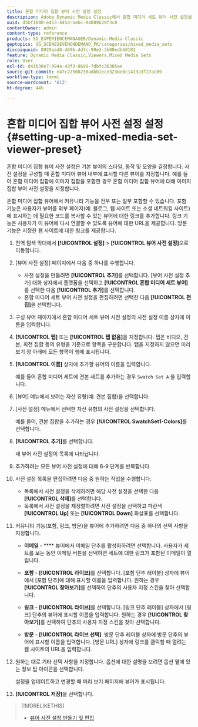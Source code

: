 ```yaml
---
title: 혼합 미디어 집합 뷰어 사전 설정 설정
description: Adobe Dynamic Media Classic에서 혼합 미디어 세트 뷰어 사전 설정을 설정하는 방법을 알아봅니다.
uuid: d5bf1840-e453-445d-bebc-84889b29f3c8
contentOwner: admin
content-type: reference
products: SG_EXPERIENCEMANAGER/Dynamic-Media-Classic
geptopics: SG_SCENESEVENONDEMAND_PK/categories/mixed_media_sets
discoiquuid: 8029aad8-d696-4d7c-99e2-3b08edb68181
feature: Dynamic Media Classic,Viewers,Mixed Media Sets
role: User
exl-id: d41b30e7-994a-43f3-8698-7dbfc36305ae
source-git-commit: e47c22508230adbb1ece323be0c1413a3f27ad89
workflow-type: tm+mt
source-wordcount: '613'
ht-degree: 44%

---
```


# 혼합 미디어 집합 뷰어 사전 설정 설정{#setting-up-a-mixed-media-set-viewer-preset}

혼합 미디어 집합 뷰어 사전 설정은 기본 뷰어의 스타일, 동작 및 모양을 결정합니다. 사전 설정을 구성할 때 혼합 미디어 뷰어 내부에 표시할 다른 뷰어를 지정합니다. 예를 들어 혼합 미디어 집합에 이미지 집합을 포함한 경우 혼합 미디어 집합 뷰어에 대해 이미지 집합 뷰어 사전 설정을 지정합니다.

혼합 미디어 집합 뷰어에서 커뮤니티 기능을 전부 또는 일부 포함할 수 있습니다. 포함 기능은 사용자가 뷰어를 외부 페이지(예: 블로그, 웹 사이트 또는 소셜 네트워킹 사이트)에 표시하는 데 필요한 코드를 복사할 수 있는 뷰어에 대한 링크를 추가합니다. 링크 기능은 사용자가 이 뷰어에 다시 연결할 수 있도록 뷰어에 대한 URL을 제공합니다. 방문 기능은 지정한 웹 사이트에 대한 링크를 제공합니다.

1. 전역 탐색 막대에서 **[!UICONTROL 설정]** > **[!UICONTROL 뷰어 사전 설정]**&#x200B;으로 이동합니다.
1. [뷰어 사전 설정] 페이지에서 다음 중 하나를 수행합니다.

   * 사전 설정을 만들려면 **[!UICONTROL 추가]**&#x200B;를 선택합니다. [뷰어 사전 설정 추가] 대화 상자에서 플랫폼을 선택하고 **[!UICONTROL 혼합 미디어 세트 뷰어]**&#x200B;를 선택한 다음 **[!UICONTROL 추가]**&#x200B;를 선택합니다.
   * 혼합 미디어 세트 뷰어 사전 설정을 편집하려면 선택한 다음 **[!UICONTROL 편집]**&#x200B;을 선택합니다.

1. 구성 뷰어 페이지에서 혼합 미디어 세트 뷰어 사전 설정의 사전 설정 이름 상자에 이름을 입력합니다.
1. **[!UICONTROL 탭]** 또는 **[!UICONTROL 탭 없음]**&#x200B;을 지정합니다. 탭은 비디오, 견본, 회전 집합 등의 유형을 기준으로 항목을 구분합니다. 탭을 지정하지 않으면 미리 보기 창 아래에 모든 항목이 행에 표시됩니다.
1. **[!UICONTROL 이름]** 상자에 추가할 뷰어의 이름을 입력합니다.

   예를 들어 혼합 미디어 세트에 견본 세트를 추가하는 경우 `Swatch Set A` 을 입력합니다.

1. [뷰어] 메뉴에서 보려는 자산 유형(예: 견본 집합)을 선택합니다.
1. [사전 설정] 메뉴에서 선택한 자산 유형의 사전 설정을 선택합니다.

   예를 들어, 견본 집합을 추가하는 경우 **[!UICONTROL SwatchSet1-Colors]**&#x200B;를 선택합니다.

1. **[!UICONTROL 추가]**&#x200B;를 선택합니다.

   새 뷰어 사전 설정이 목록에 나타납니다.

1. 추가하려는 모든 뷰어 사전 설정에 대해 6-9 단계를 반복합니다.
1. 사전 설정 목록을 편집하려면 다음 중 원하는 작업을 수행합니다.

   * 목록에서 사전 설정을 삭제하려면 해당 사전 설정을 선택한 다음 **[!UICONTROL 삭제]**&#x200B;를 선택합니다.
   * 목록에서 사전 설정을 재정렬하려면 사전 설정을 선택하고 파란색 **[!UICONTROL Up]** 또는 **[!UICONTROL Down]** 화살표를 선택합니다.

1. 커뮤니티 기능(포함, 링크, 방문)을 뷰어에 추가하려면 다음 중 하나의 선택 사항을 지정합니다.

   * **이메일**  -  **** 뷰어에서 이메일 단추를 활성화하려면 선택합니다. 사용자가 세트를 보는 동안 이메일 버튼을 선택하면 세트에 대한 링크가 포함된 이메일이 열립니다.

   * **포함**  -  **[!UICONTROL 라이브]**&#x200B;를 선택합니다. [포함 단추 레이블] 상자에 뷰어에서 [포함 단추]에 대해 표시할 이름을 입력합니다. 원하는 경우 **[!UICONTROL 찾아보기]**&#x200B;를 선택하여 단추의 사용자 지정 스킨을 찾아 선택합니다.

   * **링크**  -  **[!UICONTROL 라이브]**&#x200B;를 선택합니다. [링크 단추 레이블] 상자에서 [링크] 단추의 뷰어에 표시할 이름을 입력합니다. 원하는 경우 **[!UICONTROL 찾아보기]**&#x200B;를 선택하여 단추의 사용자 지정 스킨을 찾아 선택합니다.

   * **방문**  -  **[!UICONTROL 라이브 선택]**. 방문 단추 레이블 상자에 방문 단추의 뷰어에 표시할 이름을 입력합니다. [방문 URL] 상자에 링크를 클릭할 때 열려는 웹 사이트의 URL을 입력합니다.

1. 원하는 대로 기타 선택 사항을 지정합니다. 옵션에 대한 설명을 보려면 옵션 옆에 있는 정보 팁 아이콘을 선택합니다.

   설정을 업데이트하고 변경할 때 미리 보기 페이지에 뷰어가 표시됩니다.

1. **[!UICONTROL 저장]**&#x200B;을 선택합니다.

>[!MORELIKETHIS]
>
>* [뷰어 사전 설정 만들기 및 편집](application-setup.md#adding_and_editing_viewer_presets)

